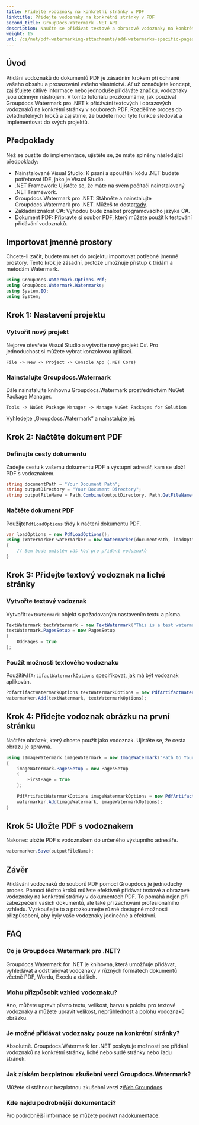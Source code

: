 ```yaml
---
title: Přidejte vodoznaky na konkrétní stránky v PDF
linktitle: Přidejte vodoznaky na konkrétní stránky v PDF
second_title: GroupDocs.Watermark .NET API
description: Naučte se přidávat textové a obrazové vodoznaky na konkrétní stránky v PDF pomocí Groupdocs. Zabezpečte své dokumenty podle našeho podrobného průvodce.
weight: 15
url: /cs/net/pdf-watermarking-attachments/add-watermarks-specific-pages-pdf/
---
```

## Úvod
Přidání vodoznaků do dokumentů PDF je zásadním krokem při ochraně vašeho obsahu a prosazování vašeho vlastnictví. Ať už označujete koncept, zajišťujete citlivé informace nebo jednoduše přidáváte značku, vodoznaky jsou účinným nástrojem. V tomto tutoriálu prozkoumáme, jak používat Groupdocs.Watermark pro .NET k přidávání textových i obrazových vodoznaků na konkrétní stránky v souborech PDF. Rozdělíme proces do zvládnutelných kroků a zajistíme, že budete moci tyto funkce sledovat a implementovat do svých projektů.
## Předpoklady
Než se pustíte do implementace, ujistěte se, že máte splněny následující předpoklady:
- Nainstalované Visual Studio: K psaní a spouštění kódu .NET budete potřebovat IDE, jako je Visual Studio.
- .NET Framework: Ujistěte se, že máte na svém počítači nainstalovaný .NET Framework.
-  Groupdocs.Watermark pro .NET: Stáhněte a nainstalujte Groupdocs.Watermark pro .NET. Můžeš to dostat[tady](https://releases.groupdocs.com/Watermark/net/).
- Základní znalost C#: Výhodou bude znalost programovacího jazyka C#.
- Dokument PDF: Připravte si soubor PDF, který můžete použít k testování přidávání vodoznaků.
## Importovat jmenné prostory
Chcete-li začít, budete muset do projektu importovat potřebné jmenné prostory. Tento krok je zásadní, protože umožňuje přístup k třídám a metodám Watermark.
```csharp
using GroupDocs.Watermark.Options.Pdf;
using GroupDocs.Watermark.Watermarks;
using System.IO;
using System;
```
## Krok 1: Nastavení projektu
### Vytvořit nový projekt
Nejprve otevřete Visual Studio a vytvořte nový projekt C#. Pro jednoduchost si můžete vybrat konzolovou aplikaci.
```plaintext
File -> New -> Project -> Console App (.NET Core)
```
### Nainstalujte Groupdocs.Watermark
Dále nainstalujte knihovnu Groupdocs.Watermark prostřednictvím NuGet Package Manager.
```plaintext
Tools -> NuGet Package Manager -> Manage NuGet Packages for Solution
```
Vyhledejte „Groupdocs.Watermark“ a nainstalujte jej.
## Krok 2: Načtěte dokument PDF
### Definujte cesty dokumentu
Zadejte cestu k vašemu dokumentu PDF a výstupní adresář, kam se uloží PDF s vodoznakem.
```csharp
string documentPath = "Your Document Path";
string outputDirectory = "Your Document Directory";
string outputFileName = Path.Combine(outputDirectory, Path.GetFileName(documentPath));
```
### Načtěte dokument PDF
 Použijte`PdfLoadOptions` třídy k načtení dokumentu PDF.
```csharp
var loadOptions = new PdfLoadOptions();
using (Watermarker watermarker = new Watermarker(documentPath, loadOptions))
{
    // Sem bude umístěn váš kód pro přidání vodoznaků
}
```
## Krok 3: Přidejte textový vodoznak na liché stránky
### Vytvořte textový vodoznak
 Vytvořit`TextWatermark` objekt s požadovaným nastavením textu a písma.
```csharp
TextWatermark textWatermark = new TextWatermark("This is a test watermark", new Font("Arial", 8));
textWatermark.PagesSetup = new PagesSetup
{
    OddPages = true
};
```
### Použít možnosti textového vodoznaku
 Použití`PdfArtifactWatermarkOptions` specifikovat, jak má být vodoznak aplikován.
```csharp
PdfArtifactWatermarkOptions textWatermarkOptions = new PdfArtifactWatermarkOptions();
watermarker.Add(textWatermark, textWatermarkOptions);
```
## Krok 4: Přidejte vodoznak obrázku na první stránku
Načtěte obrázek, který chcete použít jako vodoznak. Ujistěte se, že cesta obrazu je správná.
```csharp
using (ImageWatermark imageWatermark = new ImageWatermark("Path to Your Image"))
{
    imageWatermark.PagesSetup = new PagesSetup
    {
        FirstPage = true
    };
    
    PdfArtifactWatermarkOptions imageWatermarkOptions = new PdfArtifactWatermarkOptions();
    watermarker.Add(imageWatermark, imageWatermarkOptions);
}
```
## Krok 5: Uložte PDF s vodoznakem
Nakonec uložte PDF s vodoznakem do určeného výstupního adresáře.
```csharp
watermarker.Save(outputFileName);
```
## Závěr
Přidávání vodoznaků do souborů PDF pomocí Groupdocs je jednoduchý proces. Pomocí těchto kroků můžete efektivně přidávat textové a obrazové vodoznaky na konkrétní stránky v dokumentech PDF. To pomáhá nejen při zabezpečení vašich dokumentů, ale také při zachování profesionálního vzhledu. Vyzkoušejte to a prozkoumejte různé dostupné možnosti přizpůsobení, aby byly vaše vodoznaky jedinečné a efektivní.
## FAQ
### Co je Groupdocs.Watermark pro .NET?
Groupdocs.Watermark for .NET je knihovna, která umožňuje přidávat, vyhledávat a odstraňovat vodoznaky v různých formátech dokumentů včetně PDF, Wordu, Excelu a dalších.
### Mohu přizpůsobit vzhled vodoznaku?
Ano, můžete upravit písmo textu, velikost, barvu a polohu pro textové vodoznaky a můžete upravit velikost, neprůhlednost a polohu vodoznaků obrázku.
### Je možné přidávat vodoznaky pouze na konkrétní stránky?
Absolutně. Groupdocs.Watermark for .NET poskytuje možnosti pro přidání vodoznaků na konkrétní stránky, liché nebo sudé stránky nebo řadu stránek.
### Jak získám bezplatnou zkušební verzi Groupdocs.Watermark?
 Můžete si stáhnout bezplatnou zkušební verzi z[Web Groupdocs](https://releases.groupdocs.com/).
### Kde najdu podrobnější dokumentaci?
 Pro podrobnější informace se můžete podívat na[dokumentace](https://tutorials.groupdocs.com/Watermark/net/).